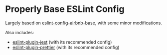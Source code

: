 # Properly Base ESLint Config

Largely based on [eslint-config-airbnb-base](https://github.com/airbnb/javascript/tree/master/packages/eslint-config-airbnb-base), with some minor modifications.

Also includes:
  - [eslint-plugin-jest](https://www.npmjs.com/package/eslint-plugin-jest) (with its recommended config)
  - [eslint-plugin-prettier](https://github.com/prettier/eslint-plugin-prettier) (with its recommended config)
